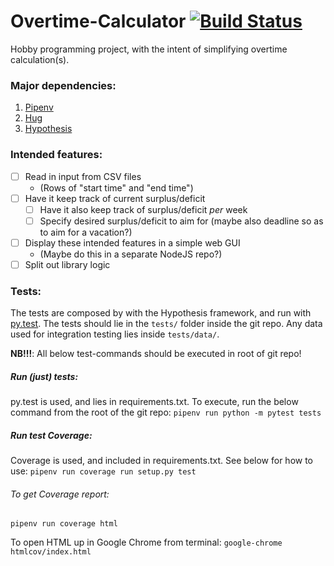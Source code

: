 # Overtime-Calculator [![Build Status](https://travis-ci.org/x10an14/overtime-calculator.svg?branch=master)](https://travis-ci.org/x10an14/overtime-calculator)
Hobby programming project, with the intent of simplifying overtime calculation(s).

### Major dependencies:
1. [Pipenv](https://github.com/pypa/pipenv)
2. [Hug](https://github.com/timothycrosley/hug)
3. [Hypothesis](https://github.com/HypothesisWorks/hypothesis-python)

### Intended features:
- [ ] Read in input from CSV files
  * (Rows of "start time" and "end time")
- [ ] Have it keep track of current surplus/deficit
  * [ ] Have it also keep track of surplus/deficit _per_ week
  * [ ] Specify desired surplus/deficit to aim for (maybe also deadline so as to aim for a vacation?)
- [ ] Display these intended features in a simple web GUI
  * (Maybe do this in a separate NodeJS repo?)
- [ ] Split out library logic

### Tests:
The tests are composed by with the Hypothesis framework, and run with [py.test](https://github.com/pytest-dev/pytest).
The tests should lie in the `tests/` folder inside the git repo.
Any data used for integration testing lies inside `tests/data/`.

__NB!!!__: All below test-commands should be executed in root of git repo!

##### Run (just) tests:
py.test is used, and lies in requirements.txt.
To execute, run the below command from the root of the git repo:
`pipenv run python -m pytest tests`

##### Run test Coverage:
Coverage is used, and included in requirements.txt.
See below for how to use:
`pipenv run coverage run setup.py test`

###### To get Coverage report:
`pipenv run coverage html`

To open HTML up in Google Chrome from terminal:
`google-chrome htmlcov/index.html`
